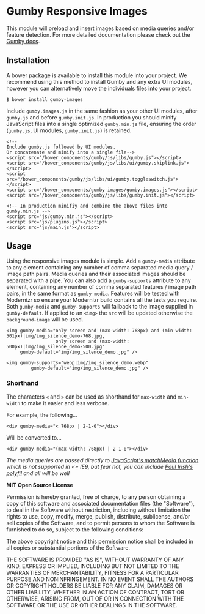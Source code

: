 Gumby Responsive Images
=======================

This module will preload and insert images based on media queries and/or feature detection. For more detailed documentation please check out the [Gumby docs](http://gumbyframework.com).


Installation
------------

A bower package is available to install this module into your project. We recommend using this method to install Gumby and any extra UI modules, however you can alternatively move the individuals files into your project.

	$ bower install gumby-images

Include `gumby.images.js` in the same fashion as your other UI modules, after `gumby.js` and before `gumby.init.js`. In production you should minify JavaScript files into a single optimized `gumby.min.js` file, ensuring the order (`gumby.js`, UI modules, `gumby.init.js`) is retained.


	<!--
	Include gumby.js followed by UI modules.
	Or concatenate and minify into a single file-->
	<script src="/bower_components/gumby/js/libs/gumby.js"></script>
	<script src="/bower_components/gumby/js/libs/ui/gumby.skiplink.js"></script>
	<script src="/bower_components/gumby/js/libs/ui/gumby.toggleswitch.js"></script>
	<script src="/bower_components/gumby-images/gumby.images.js"></script>
	<script src="/bower_components/gumby/js/libs/gumby.init.js"></script>

	<!-- In production minifiy and combine the above files into gumby.min.js -->
	<script src="js/gumby.min.js"></script>
	<script src="js/plugins.js"></script>
	<script src="js/main.js"></script>


Usage
-----

Using the responsive images module is simple. Add a `gumby-media` attribute to any element containing any number of comma separated media query / image path pairs. Media queries and their associated images should be separated with a pipe. You can also add a `gumby-supports` attribute to any element, containing any number of comma separated features / image path pairs, in the same format as `gumby-media`. Features will be tested with Modernizr so ensure your Modernizr build contains all the tests you require. Both `gumby-media` and `gumby-supports` will fallback to the image supplied in `gumby-default`. If applied to an `<img>` the `src` will be updated otherwise the `background-image` will be used.

	<img gumby-media="only screen and (max-width: 768px) and (min-width: 501px)|img/img_silence_demo-768.jpg,
					  only screen and (max-width: 500px)|img/img_silence_demo-500.jpg"
		 gumby-default="img/img_silence_demo.jpg" />

	<img gumby-supports="webp|img/img_silence_demo.webp"
			 gumby-default="img/img_silence_demo.jpg" />


### Shorthand

The characters `<` and `>` can be used as shorthand for `max-width` and `min-width` to make it easier and less verbose.

For example, the following...

	<div gumby-media="< 768px | 2-1-0"></div>

Will be converted to...

	<div gumby-media="(max-width: 768px) | 2-1-0"></div>

*The media queries are passed directly to [JavaScript's matchMedia function](https://developer.mozilla.org/en-US/docs/Web/API/window.matchMedia) which is not supported in <= IE9, but fear not, you can include [Paul Irish's polyfil](https://github.com/paulirish/matchMedia.js/) and all will be well*

**MIT Open Source License**

Permission is hereby granted, free of charge, to any person obtaining a copy of this software and associated
documentation files (the "Software"), to deal in the Software without restriction, including without limitation the
rights to use, copy, modify, merge, publish, distribute, sublicense, and/or sell copies of the Software, and to permit
persons to whom the Software is furnished to do so, subject to the following conditions:

The above copyright notice and this permission notice shall be included in all copies or substantial portions of the
Software.

THE SOFTWARE IS PROVIDED "AS IS", WITHOUT WARRANTY OF ANY KIND, EXPRESS OR IMPLIED, INCLUDING BUT NOT LIMITED TO THE
WARRANTIES OF MERCHANTABILITY, FITNESS FOR A PARTICULAR PURPOSE AND NONINFRINGEMENT. IN NO EVENT SHALL THE AUTHORS OR
COPYRIGHT HOLDERS BE LIABLE FOR ANY CLAIM, DAMAGES OR OTHER LIABILITY, WHETHER IN AN ACTION OF CONTRACT, TORT OR
OTHERWISE, ARISING FROM, OUT OF OR IN CONNECTION WITH THE SOFTWARE OR THE USE OR OTHER DEALINGS IN THE SOFTWARE.

